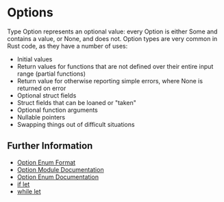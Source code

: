 # Options

Type Option represents an optional value: every Option is either Some and contains a value, or None, and does not.
Option types are very common in Rust code, as they have a number of uses:

- Initial values
- Return values for functions that are not defined over their entire input range (partial functions)
- Return value for otherwise reporting simple errors, where None is returned on error
- Optional struct fields
- Struct fields that can be loaned or "taken"
- Optional function arguments
- Nullable pointers
- Swapping things out of difficult situations

## Further Information

- [Option Enum Format](https://rust-book.cs.brown.edu/stable/book/ch10-01-syntax.html#in-enum-definitions)
- [Option Module Documentation](https://rust-book.cs.brown.edu/std/option/)
- [Option Enum Documentation](https://rust-book.cs.brown.edu/std/option/enum.Option.html)
- [if let](https://rust-book.cs.brown.edu/rust-by-example/flow_control/if_let.html)
- [while let](https://rust-book.cs.brown.edu/rust-by-example/flow_control/while_let.html)
